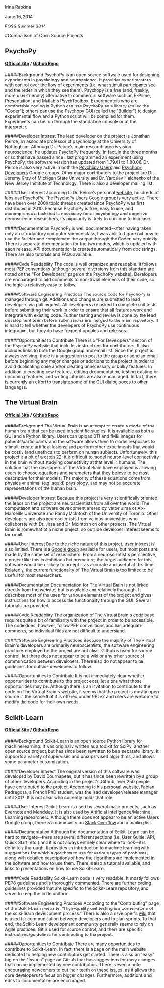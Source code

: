Irina Rabkina

June 16, 2014

FOSS Summer 2014

#Comparison of Open Source Projects

## PsychoPy 
#### [Official Site](www.psychopy.org "Psy Official Site")  /   [Github Repo](https://github.com/psychopy/psychopy "Psy Github Repo") 

#####Background
PsychoPy is an open source software used for designing experiments in psychology and neuroscience. It provides experimenters with control over the flow of experiments (i.e. what stimuli participants see and the order in which they see them). Psychopy is a free (and, frankly, more user-friendly) alternative to commercial software such as E-Prime, Presentation, and Matlab's PsychToolbox. Experimenters who are comfortable coding in Python can use PsychoPy as a library (called the "Coder"); others can use the Psychopy GUI (called the "Builder") to design experimental flow and a Python script will be compiled for them. Experiments can be run through the standalone console or at the interpreter.

#####Developer Interest
The lead developer on the project is Jonathan Peirce, an associate professor of psychology at the University of Nottingham. Although Dr. Peirce's main research area is vision neuroscience, he updates PsychoPy frequently. In fact, in the three months or so that have passed since I last programmed an experiment using PsychoPy, the software version has updated from 1.79.01 to 1.80.06. Dr. Peirce is also very active in both the [Psychopy Users](https://groups.google.com/d/forum/psychopy-users "Psy Users") and [Psychopy Developers](https://groups.google.com/d/forum/psychopy-dev "Psy Dev") Google groups. Other major contributors to the project are Dr. Jeremy Gray of Michigan State University and Dr. Yaroslav Halchenko of the New Jersey Institute of Technology. There is also a developer mailing list.

#####User Interest
According to Dr. Peirce's personal [website](peirce.org.uk "Peirce"), hundreds of labs use PsychoPy. The PsychoPy Users Google group is very active. There have been over 2000 topic threads created since PsychoPy was first distributed in 2010. Because PsychoPy is free, easy to use, and accomplishes a task that is necessary for all psychology and cognitive neuroscience researchers, its popularity is likely to continue to increase.

#####Documentation 
PsychoPy is well documented--after having taken only an introductory computer science class, I was able to figure out how to use the Builder and complement the output through the Coder, very quickly. There is separate documentation for the two modes, which is updated with each release. API documentation is created automatically from doc strings. There are also tutorials and FAQs available.

#####Code Readability
The code is well organized and readable. It follows most PEP conventions (although several diversions from this standard are noted on the "For Developers" page on the PsychoPy website). Developers are encouraged to add comments to non-trivial elements of their code, so the logic is relatively easy to follow.

#####Software Engineering Practices
The source code for PsychoPy is managed through git. Additions and changes are submitted to lead developers via pull request. All developers are asked to complete unit tests before submitting their work in order to ensure that all features work and integrate with existing code. Further testing and review is done by the lead development team before submissions are merged to the main repository. It is hard to tell whether the developers of PsychoPy use continuous integration, but they do have frequent updates and releases. 

#####Opportunities to Contribute
There is a "For Developers" section of the PsychoPy website that includes instructions for contributors. It also includes links to both the Google group and email list. Since the project is always evolving, there is a suggestion to post to the group or send an email before beginning any major changes or additions to the project in order to avoid duplicating code and/or creating unnecessary or bulky features. In addition to creating new features, editing documentation, testing existing or upcoming features, and writing tutorials are also encouraged. In fact, there is currently an effort to translate some of the GUI dialog boxes to other languages. 

## The Virtual Brain
#### [Official Site](www.thevirtualbrain.org "TVB Official Site")  /   [Github Repo](https://github.com/the-virtual-brain "TVB Github Repo") 

#####Background
The Virtual Brain is an attempt to create a model of the human brain that can be used in scientific studies. It is available as both a GUI and a Python library. Users can upload DTI and fMRI images for patients/participants, and the software allows them to model responses to stimuli, create artificial lesions, and perform other experiments that would be costly (and unethical) to perform on human subjects. Unfortunately, this project is a bit of a catch 22: it is difficult to model neuron-level connectivity in the brain without studying connectivity at that level in humans. The solution that the developers of The Virtual Brain have employed is allowing users to choose equations and parameters that they believe to be most descriptive for their models. The majority of these equations come from physics or animal (e.g. squid) physiology, and may not be accurate representations of the human brain.

#####Developer Interest
Because this project is very scientifically oriented, the leads on the project are neuroscientists from all over the world. The computation and software development are led by Viktor Jirsa of Aix-Marseille Université and Randy McIntosh of the University of Toronto. Other developers are also neuroscientists from various universities who collaborate with Dr. Jirsa and Dr. McIntosh on other projects. The Virtual Brain is somewhat of a niche project, so outside developer interest seems to be small.

#####User Interest
Due to the niche nature of this project, user interest is also limited. There is a [Google group](https://groups.google.com/forum/#!forum/tvb-users "TVB") available for users, but most posts are made by the same set of researchers. From a neuroscientist's perspective, a project like this is ambitious but premature; the target audience for this software would be unlikely to accept it as accurate and useful at this time. Relatedly, the current functionality of The Virtual Brain is too limited to be useful for most researchers.

#####Documentation
Documentation for The Virtual Brain is not linked directly from the website, but is available and relatively thorough. It describes most of the uses for various elements of the project and gives instructions for how to access the functionality through the GUI. Several tutorials are provided.

#####Code Readability
The organization of The Virtual Brain's code base requires quite a bit of familiarity with the project in order to be accessible. The code does, however, follow PEP conventions and has adequate comments, so individual files are not difficult to understand.

#####Software Engineering Practices
Because the majority of The Virtual Brain's developers are primarily neuroscientists, the software engineering practices employed in the project are not clear. Github is used for source control, but there does not appear to be a wiki or any other source of communication between developers. There also do not appear to be guidelines for outside developers to follow.

#####Opportunities to Contribute
It is not immediately clear whether opportunities to contribute to this project exist, let alone what those opportunities may be. Although there is an invitation to contribute to the code on The Virtual Brain's website, it seems that the project is mostly open source in the sense that it is offered under GPLv2 and users are welcome to modify the code for their own needs.

## Scikit-Learn
#### [Official Site](http://scikit-learn.org "SKL Official Site")  /   [Github Repo](https://github.com/scikit-learn/scikit-learn "SKL Github Repo") 

#####Background
Scikit-Learn is an open source Python library for machine learning. It was originally written as a toolkit for SciPy, another open source project, but has since been rewritten to be a separate library. It supports a variety of supervised and unsupervised algorithms, and allows some parameter customization. 

#####Developer Interest
The original version of this software was developed by David Cournapeau, but it has since been rewritten by a group of other developers. According to the project's Github, over 250 people have contributed to the project. According to his personal [website](http://fa.bianp.net/blog/pages/about.html "website"), Fabian Pedregosa, a French PhD student, was the lead developer/release manager until 2012. It is not clear who currently holds that role.

#####User Interest
Scikit-Learn is used by several major projects, such as Evernote and Mendeley. It is also used by Artificial Intelligence/Machine Learning researchers. Although there does not appear to be an active Users Google group, there is a community on [Stack Overflow](http://stackoverflow.com/questions/tagged/scikit-learn "Stack Overlow") and a mailing list.

#####Documentation
Although the documentation of Scikit-Learn can be hard to navigate--there are several different sections (i.e. User Guide, API, Quick Start, etc.) and it is not always entirely clear where to look--it is definitely thorough. It provides an introduction to machine learning with suggestions for which algorithms to use for various types of problems, along with detailed descriptions of how the algorithms are implemented in the software and how to use them. There is also a tutorial available, and links to presentations on how to use Scikit-Learn. 

#####Code Readability
Scikit-Learn code is very readable. It mostly follows PEP8 guidelines and is thoroughly commented. There are further coding guidelines provided that are specific to the Scikit-Learn repository, and serve to keep the code uniform.

#####Software Engineering Practices
According to the "Contributing" page of the Scikit-Learn website, "High-quality unit testing is a corner-stone of the sciki-learn development process." There is also a developer's [wiki](https://github.com/scikit-learn/scikit-learn/wiki "wiki") that is used for communication between developers and to plan sprints. To that end, the Scikit-Learn development community generally seems to rely on Agile practices. Git is used for source control, and there are specific instructions/guidelines for contributing to the project.

#####Opportunities to Contribute
There are many opportunities to contribute to Scikit-Learn. In fact, there is a page on the main website dedicated to helping new contributors get started. There is also an "easy" tag on the "Issues" page on Github that has suggestions for easy changes that can be implemented by new contributors. There is even a note encouraging newcomers to cut their teeth on these issues, as it allows the core developers to focus on bigger changes. Furthermore, additions and edits to documentation are encouraged.





